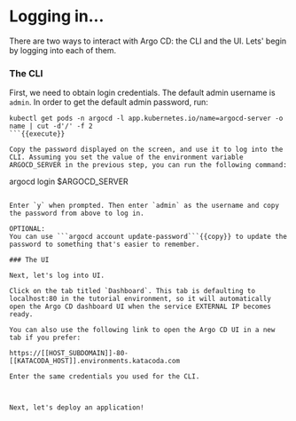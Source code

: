 # Logging in...

There are two ways to interact with Argo CD: the CLI and the UI. Lets' begin by logging into each of them.

### The CLI

First, we need to obtain login credentials. The default admin username is `admin`. In order to get the default admin password, run:
```
kubectl get pods -n argocd -l app.kubernetes.io/name=argocd-server -o name | cut -d'/' -f 2
```{{execute}}

Copy the password displayed on the screen, and use it to log into the CLI. Assuming you set the value of the environment variable ARGOCD_SERVER in the previous step, you can run the following command:
```
argocd login $ARGOCD_SERVER
```{{execute}}

Enter `y` when prompted. Then enter `admin` as the username and copy the password from above to log in.

OPTIONAL:
You can use ```argocd account update-password```{{copy}} to update the password to something that's easier to remember.

### The UI

Next, let's log into UI.

Click on the tab titled `Dashboard`. This tab is defaulting to localhost:80 in the tutorial environment, so it will automatically open the Argo CD dashboard UI when the service EXTERNAL IP becomes ready.

You can also use the following link to open the Argo CD UI in a new tab if you prefer:

https://[[HOST_SUBDOMAIN]]-80-[[KATACODA_HOST]].environments.katacoda.com

Enter the same credentials you used for the CLI.



Next, let's deploy an application!
